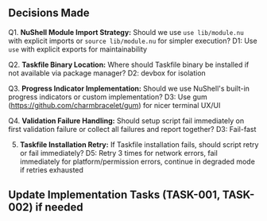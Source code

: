 ## Decisions Made

Q1. **NuShell Module Import Strategy:** Should we use `use lib/module.nu` with explicit imports or `source lib/module.nu` for simpler execution?
D1: Use `use` with explicit exports for maintainability

Q2. **Taskfile Binary Location:** Where should Taskfile binary be installed if not available via package manager?
D2: devbox for isolation

Q3. **Progress Indicator Implementation:** Should we use NuShell's built-in progress indicators or custom implementation?
D3: Use gum (https://github.com/charmbracelet/gum) for nicer terminal UX/UI

Q4. **Validation Failure Handling:** Should setup script fail immediately on first validation failure or collect all failures and report together?
D3: Fail-fast

5. **Taskfile Installation Retry:** If Taskfile installation fails, should script retry or fail immediately?
D5: Retry 3 times for network errors, fail immediately for platform/permission errors, continue in degraded mode if retries exhausted

## Update Implementation Tasks (TASK-001, TASK-002) if needed